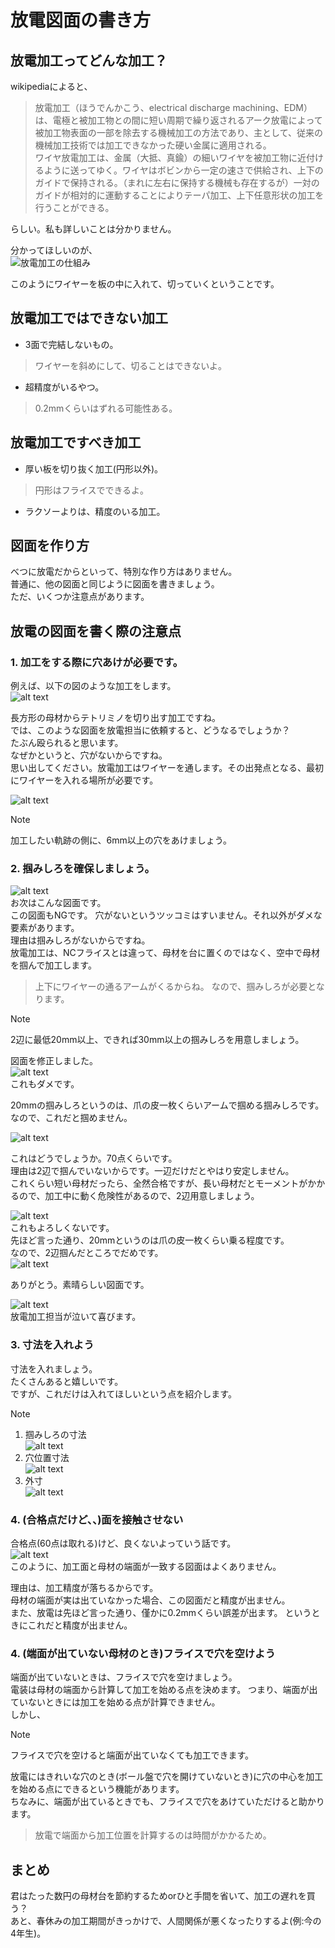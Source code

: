 # 放電図面の書き方

## 放電加工ってどんな加工？

wikipediaによると、

> 放電加工（ほうでんかこう、electrical discharge machining、EDM）は、電極と被加工物との間に短い周期で繰り返されるアーク放電によって被加工物表面の一部を除去する機械加工の方法であり、主として、従来の機械加工技術では加工できなかった硬い金属に適用される。  
> ワイヤ放電加工は、金属（大抵、真鍮）の細いワイヤを被加工物に近付けるように送ってゆく。ワイヤはボビンから一定の速さで供給され、上下のガイドで保持される。（まれに左右に保持する機械も存在するが）一対のガイドが相対的に運動することによりテーパ加工、上下任意形状の加工を行うことができる。

らしい。私も詳しいことは分かりません。  

分かってほしいのが、  
![放電加工の仕組み](https://www.sodick.co.jp/survibes/wp-content/uploads/2024/06/1586-10.jpg)  

このようにワイヤーを板の中に入れて、切っていくということです。  

## 放電加工ではできない加工

- 3面で完結しないもの。  
> ワイヤーを斜めにして、切ることはできないよ。  
- 超精度がいるやつ。  
> 0.2mmくらいはずれる可能性ある。

## 放電加工ですべき加工

- 厚い板を切り抜く加工(円形以外)。  
> 円形はフライスでできるよ。  
- ラクソーよりは、精度のいる加工。  

## 図面を作り方
べつに放電だからといって、特別な作り方はありません。  
普通に、他の図面と同じように図面を書きましょう。  
ただ、いくつか注意点があります。  

## 放電の図面を書く際の注意点

### 1. 加工をする際に穴あけが必要です。  

例えば、以下の図のような加工をします。  
![alt text](タイトルなし.png)  

長方形の母材からテトリミノを切り出す加工ですね。  
では、このような図面を放電担当に依頼すると、どうなるでしょうか？  
たぶん殴られると思います。  
なぜかというと、穴がないからですね。  
思い出してください。放電加工はワイヤーを通します。その出発点となる、最初にワイヤーを入れる場所が必要です。  

![alt text](タイトルなし-1.png)

> [!NOTE]
> 加工したい軌跡の側に、6mm以上の穴をあけましょう。  

### 2. 掴みしろを確保しましょう。
![alt text](タイトルなし-2.png)  
お次はこんな図面です。  
この図面もNGです。
穴がないというツッコミはすいません。それ以外がダメな要素があります。  
理由は掴みしろがないからですね。  
放電加工は、NCフライスとは違って、母材を台に置くのではなく、空中で母材を掴んで加工します。   
> 上下にワイヤーの通るアームがくるからね。
なので、掴みしろが必要となります。  

> [!NOTE]
> 2辺に最低20mm以上、できれば30mm以上の掴みしろを用意しましょう。  

図面を修正しました。  
![alt text](タイトルなし-3.png)  
これもダメです。  

20mmの掴みしろというのは、爪の皮一枚くらいアームで掴める掴みしろです。  
なので、これだと掴めません。  

![alt text](タイトルなし-4.png)  

これはどうでしょうか。70点くらいです。  
理由は2辺で掴んでいないからです。一辺だけだとやはり安定しません。  
これくらい短い母材だったら、全然合格ですが、長い母材だとモーメントがかかるので、加工中に動く危険性があるので、2辺用意しましょう。  

![alt text](タイトルなし-5.png)  
これもよろしくないです。  
先ほど言った通り、20mmというのは爪の皮一枚くらい乗る程度です。  
なので、2辺掴んだところでだめです。  
![alt text](タイトルなし-6.png)  

ありがとう。素晴らしい図面です。

![alt text](タイトルなし-7.png)  
放電加工担当が泣いて喜びます。

### 3. 寸法を入れよう
寸法を入れましょう。  
たくさんあると嬉しいです。  
ですが、これだけは入れてほしいという点を紹介します。  

> [!NOTE]
> 1. 掴みしろの寸法  
> ![alt text](タイトルなし-7.png)  
> 2. 穴位置寸法  
> ![alt text](タイトルなし-9.png)
> 3. 外寸  
> ![alt text](タイトルなし-10.png)

### 4. (合格点だけど、、)面を接触させない
合格点(60点は取れる)けど、良くないよっていう話です。  
![alt text](タイトルなし-8.png)  
このように、加工面と母材の端面が一致する図面はよくありません。  

理由は、加工精度が落ちるからです。  
母材の端面が実は出ていなかった場合、この図面だと精度が出ません。  
また、放電は先ほど言った通り、僅かに0.2mmくらい誤差が出ます。 
というときにこれだと精度が出ません。  

### 4. (端面が出ていない母材のとき)フライスで穴を空けよう
端面が出ていないときは、フライスで穴を空けましょう。  
電装は母材の端面から計算して加工を始める点を決めます。 
つまり、端面が出ていないときには加工を始める点が計算できません。  
しかし、

> [!NOTE]
> フライスで穴を空けると端面が出ていなくても加工できます。

放電にはきれいな穴のとき(ボール盤で穴を開けていないとき)に穴の中心を加工を始める点にできるという機能があります。  
ちなみに、端面が出ているときでも、フライスで穴をあけていただけると助かります。  
> 放電で端面から加工位置を計算するのは時間がかかるため。

## まとめ
君はたった数円の母材台を節約するためorひと手間を省いて、加工の遅れを買う？  
あと、春休みの加工期間がきっかけで、人間関係が悪くなったりするよ(例:今の4年生)。